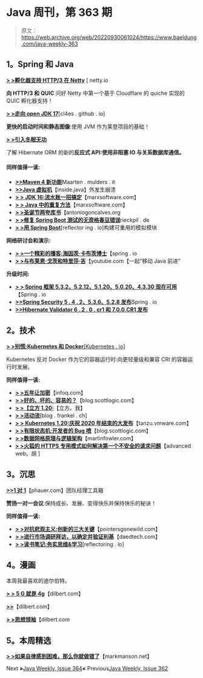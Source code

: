 # Java 周刊，第 363 期

> 原文：<https://web.archive.org/web/20220930061024/https://www.baeldung.com/java-weekly-363>

## 1。Spring 和 Java

[**> >孵化器支持 HTTP/3 在 Netty**](https://web.archive.org/web/20221126225905/https://netty.io/news/2020/12/09/quic-0-0-1-Final.html) [ netty.io

**向 HTTP/3 和 QUIC** 问好 Netty 中第一个基于 Cloudflare 的 quiche 实现的 QUIC 孵化器支持！

[**> >走向 open JDK 17**](https://web.archive.org/web/20221126225905/https://cl4es.github.io/2020/12/06/Towards-OpenJDK-17.html)[cl4es . github . io]

**更快的启动时间和静态图像**:使用 JVM 作为莱登项目的基础！

[**> >引入冬眠无功**](https://web.archive.org/web/20221126225905/https://in.relation.to/2020/12/03/hibernate-reactive/)

了解 Hibernate ORM 的新的**反应式 API:使用非阻塞 IO 与关系数据库通信。**

#### 同样值得一读:

*   [**>>Maven 4 新功能**](https://web.archive.org/web/20221126225905/https://maarten.mulders.it/2020/11/whats-new-in-maven-4/)Maarten . mulders . it
*   [**>>Java 虚拟机**](https://web.archive.org/web/20221126225905/https://inside.java/2020/12/03/crash-outside-the-jvm/)【inside.java】外发生崩溃
*   [**> > JDK 16:流水账一招搞定**](https://web.archive.org/web/20221126225905/https://marxsoftware.blogspot.com/2020/12/jdk16-stream-to-list.html)【marxsoftware.com】
*   [**> > Java 中的重复方法**](https://web.archive.org/web/20221126225905/https://marxsoftware.blogspot.com/2020/12/jdk11-string-repeat-preparedstatement.html?utm_source=feedburner&utm_medium=feed&utm_campaign=Feed%3A+InspiredByActualEvents+%28Inspired+by+Actual+Events%3A+Cogitations+and+Speculations%29)【marxsoftware.com】
*   [**> >圣诞节两夸库书**](https://web.archive.org/web/20221126225905/https://antoniogoncalves.org/2020/12/07/two-quarkus-books-for-christmas/)【antoniogoncalves.org
*   [**> >修复 Spring Boot 测试的无资格春豆错误**](https://web.archive.org/web/20221126225905/https://rieckpil.de/fix-no-qualifying-spring-bean-error-for-spring-boot-tests/)rieckpil . de
*   [**> >用 Spring Boot**](https://web.archive.org/web/20221126225905/https://reflectoring.io/spring-boot-modules-mocking/)[reflector ing . io]构建可重用的模拟模块

**网络研讨会和演示:**

*   [**> >一个精彩的播客:海因茨·卡布茨博士**](https://web.archive.org/web/20221126225905/https://spring.io/blog/2020/12/03/a-bootiful-podcast-dr-heinz-kabutz)【spring . io
*   [**> >与布莱恩·戈茨和特里莎·吉**](https://web.archive.org/web/20221126225905/https://www.youtube.com/watch?v=GdT-3r481QE)【youtube.com【一起“移动 Java 前进”

**升级时间:**

*   [**> > Spring 框架 5.3.2、5.2.12、5.1.20、5.0.20、4.3.30 现在可用**](https://web.archive.org/web/20221126225905/https://spring.io/blog/2020/12/09/spring-framework-5-3-2-5-2-12-5-1-20-5-0-20-and-4-3-30-available-now)【Spring . io
*   [**>>Spring Security 5 . 4 . 2、5.3.6、5.2.8 发布**](https://web.archive.org/web/20221126225905/https://spring.io/blog/2020/12/03/spring-security-5-4-2-5-3-6-and-5-2-8-released)Spring . io
*   [**>>Hibernate Validator 6 . 2 . 0 . cr1 和 7.0.0.CR1 发布**](https://web.archive.org/web/20221126225905/https://in.relation.to/2020/12/08/hibernate-validator-700-62-cr1-released/)

## 2。技术

[**> >别慌:Kubernetes 和 Docker**[Kubernetes . io]](https://web.archive.org/web/20221126225905/https://kubernetes.io/blog/2020/12/02/dont-panic-kubernetes-and-docker/)

Kubernetes 反对 Docker 作为它的容器运行时:向更轻量级和兼容 CRI 的容器运行时发展。

**同样值得一读:**

*   [**> >五年让加密**](https://web.archive.org/web/20221126225905/https://www.infoq.com/news/2020/12/five-years-lets-encrypt/?utm_campaign=infoq_content&utm_source=infoq&utm_medium=feed&utm_term=Java)【infoq.com】
*   [**> >好的、坏的、容易的？**](https://web.archive.org/web/20221126225905/https://blog.scottlogic.com/2020/11/26/the-good-the-bad-and-the-easy.html)【blog.scottlogic.com】
*   [**> >【立方 1.20:**](https://web.archive.org/web/20221126225905/https://kubernetes.io/blog/2020/12/08/kubernetes-1-20-release-announcement/)【立方。我】
*   [**> >活动流**](https://web.archive.org/web/20221126225905/https://blog.frankel.ch/event-streams-in-action/)[blog . frankel . ch]
*   [**> > Kubernetes 1.20:庆祝 2020 年结束的大发布**](https://web.archive.org/web/20221126225905/https://tanzu.vmware.com/content/blog/kubernetes-1-20-a-big-release-to-celebrate-the-end-of-2020)【tanzu.vmware.com】
*   [**> >有限状态机:开发者的 Bug 喷**](https://web.archive.org/web/20221126225905/https://blog.scottlogic.com/2020/12/08/finite-state-machines.html)【blog.scottlogic.com】
*   [**> >数据网格原理与逻辑架构**](https://web.archive.org/web/20221126225905/https://martinfowler.com/articles/data-mesh-principles.html)【martinfowler.com】
*   [**> >火狐的 HTTPS 专用模式如何解决第一个不安全的请求问题**](https://web.archive.org/web/20221126225905/https://advancedweb.hu/how-firefoxs-https-only-mode-solves-the-first-insecure-request-problem/)【advanced web。胡 ]

## 3。沉思

[**>>1 对 1**](https://web.archive.org/web/20221126225905/https://phauer.com/2020/team-managers-toolkit-1-on-1s/)【phauer.com】团队经理工具箱

**赞扬一对一会议**:保持成长、发展、变得快乐并保持快乐的秘诀！

**同样值得一读:**

*   [**> >对抗悲观主义:创新的三大关键**](https://web.archive.org/web/20221126225905/https://pointersgonewild.com/2020/12/01/combatting-pessimism-3-keys-to-innovation/)【pointersgonewild.com】
*   [**> >进行市场调研拜访，以确定并验证利基**](https://web.archive.org/web/20221126225905/https://daedtech.com/conducting-market-research-calls-to-identify-and-validate-niches/ "Comparing Doubles in Java")【daedtech.com】
*   [**> >读书笔记:务实思维&学习**](https://web.archive.org/web/20221126225905/https://reflectoring.io/book-review-pragmatic-thinking/)[reflectoring . io]

## 4。漫画

本周我最喜欢的迪尔伯特。

[**> > 5 G 就是 4g**](https://web.archive.org/web/20221126225905/https://dilbert.com/strip/2020-12-08)【dilbert.com】

[**>>**](https://web.archive.org/web/20221126225905/https://dilbert.com/strip/2020-12-05)【dilbert.com】

[**> >思想领袖**](https://web.archive.org/web/20221126225905/https://dilbert.com/strip/2020-12-04)【dilbert.com

## 5。本周精选

**[> >如果自律感到困难，那么你就做错了](https://web.archive.org/web/20221126225905/https://markmanson.net/self-discipline)**【markmanson.net】

Next **»**[Java Weekly, Issue 364](/web/20221126225905/https://www.baeldung.com/java-weekly-364)**«** Previous[Java Weekly, Issue 362](/web/20221126225905/https://www.baeldung.com/java-weekly-362)